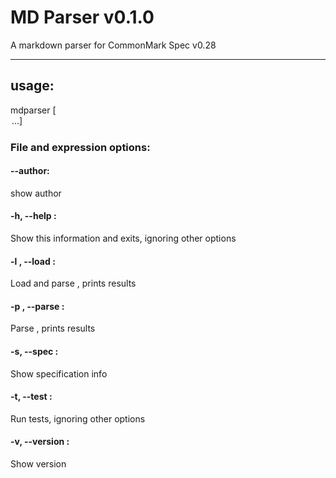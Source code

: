 # MD Parser v0.1.0

A markdown parser for CommonMark Spec v0.28

----

## usage:

mdparser [<option> ...]

### File and expression options:

#### --author:

show author

#### -h, --help :

Show this information and exits, ignoring other options

#### -l <file>, --load <file> :

Load and parse <filename>, prints results

#### -p <exprs>, --parse <exprs> :

Parse <exprs>, prints results

#### -s, --spec :

Show specification info

#### -t, --test :

Run tests, ignoring other options

#### -v, --version :

Show version
